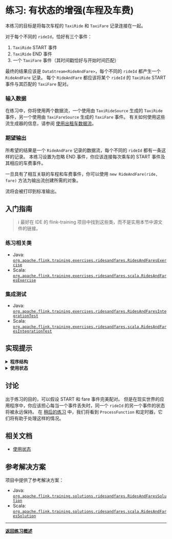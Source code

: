 <!--
Licensed to the Apache Software Foundation (ASF) under one
or more contributor license agreements.  See the NOTICE file
distributed with this work for additional information
regarding copyright ownership.  The ASF licenses this file
to you under the Apache License, Version 2.0 (the
"License"); you may not use this file except in compliance
with the License.  You may obtain a copy of the License at

  http://www.apache.org/licenses/LICENSE-2.0

Unless required by applicable law or agreed to in writing,
software distributed under the License is distributed on an
"AS IS" BASIS, WITHOUT WARRANTIES OR CONDITIONS OF ANY
KIND, either express or implied.  See the License for the
specific language governing permissions and limitations
under the License.
-->

# 练习: 有状态的增强(车程及车费)

本练习的目标是将每次车程的 `TaxiRide` 和 `TaxiFare` 记录连接在一起。

对于每个不同的 `rideId`，恰好有三个事件：

1. `TaxiRide` START 事件
1. `TaxiRide` END 事件
1. 一个 `TaxiFare` 事件（其时间戳恰好与开始时间匹配）

最终的结果应该是 `DataStream<RideAndFare>`，每个不同的 `rideId` 都产生一个 `RideAndFare` 记录。 
每个 `RideAndFare` 都应该将某个 `rideId` 的 `TaxiRide` START 事件与其匹配的 `TaxiFare` 配对。

### 输入数据

在练习中，你将使用两个数据流，一个使用由 `TaxiRideSource` 生成的 `TaxiRide` 事件，另一个使用由 `TaxiFareSource` 生成的 `TaxiFare` 事件。
有关如何使用这些流生成器的信息，请参阅 [使用出租车数据流](../README_zh.md#using-the-taxi-data-streams)。

### 期望输出

所希望的结果是一个 `RideAndFare` 记录的数据流，每个不同的 `rideId` 都有一条这样的记录。 
本练习设置为忽略 END 事件，你应该连接每次乘车的 START 事件及其相应的车费事件。

一旦具有了相互关联的车程和车费事件，你可以使用 `new RideAndFare(ride, fare)` 方法为输出流创建所需的对象。

流将会被打印到标准输出。

## 入门指南

> :information_source: 最好在 IDE 的 flink-training 项目中找到这些类，而不是实用本节中源文件的链接。

### 练习相关类

- Java:  [`org.apache.flink.training.exercises.ridesandfares.RidesAndFaresExercise`](src/main/java/org/apache/flink/training/exercises/ridesandfares/RidesAndFaresExercise.java)
- Scala: [`org.apache.flink.training.exercises.ridesandfares.scala.RidesAndFaresExercise`](src/main/scala/org/apache/flink/training/exercises/ridesandfares/scala/RidesAndFaresExercise.scala)

### 集成测试

- Java:  [`org.apache.flink.training.exercises.ridesandfares.RidesAndFaresIntegrationTest`](src/test/java/org/apache/flink/training/exercises/ridesandfares/RidesAndFaresIntegrationTest.java)
- Scala: [`org.apache.flink.training.exercises.ridesandfares.scala.RidesAndFaresIntegrationTest`](src/test/scala/org/apache/flink/training/exercises/ridesandfares/scala/RidesAndFaresIntegrationTest.scala)

## 实现提示

<details>
<summary><strong>程序结构</strong></summary>

可以使用 `RichCoFlatMap` 来实现连接操作。请注意，你无法控制每个 rideId 的车程和车费记录的到达顺序，因此需要存储一个事件，直到与其匹配事件到达。
此时你可以创建并发出 `RideAndFare` 以将两条记录连接在一起。
</details>

<details>
<summary><strong>使用状态</strong></summary>

应该使用由 Flink 管理的、按键值分割(keyed)的状态来缓冲想要暂时保存的数据，直到匹配事件到达，并确保在不再需要时清除该状态。
</details>

## 讨论

出于练习的目的，可以假设 START 和 fare 事件完美配对。
但是在现实世界的应用程序中，你应该担心每当一个事件丢失时，同一个 `rideId` 的另一个事件的状态将被永远保持。 
在 [稍后的练习](../long-ride-alerts/README_zh.md) 中，我们将看到 `ProcessFunction` 和定时器，它们将有助于处理这样的情况。

## 相关文档

- [使用状态](https://nightlies.apache.org/flink/flink-docs-stable/zh/docs/dev/datastream/fault-tolerance/state)

## 参考解决方案

项目中提供了参考解决方案：

- Java:  [`org.apache.flink.training.solutions.ridesandfares.RidesAndFaresSolution`](src/solution/java/org/apache/flink/training/solutions/ridesandfares/RidesAndFaresSolution.java)
- Scala: [`org.apache.flink.training.solutions.ridesandfares.scala.RidesAndFaresSolution`](src/solution/scala/org/apache/flink/training/solutions/ridesandfares/scala/RidesAndFaresSolution.scala)

-----

[**返回练习概述**](../README_zh.md#lab-exercises)
